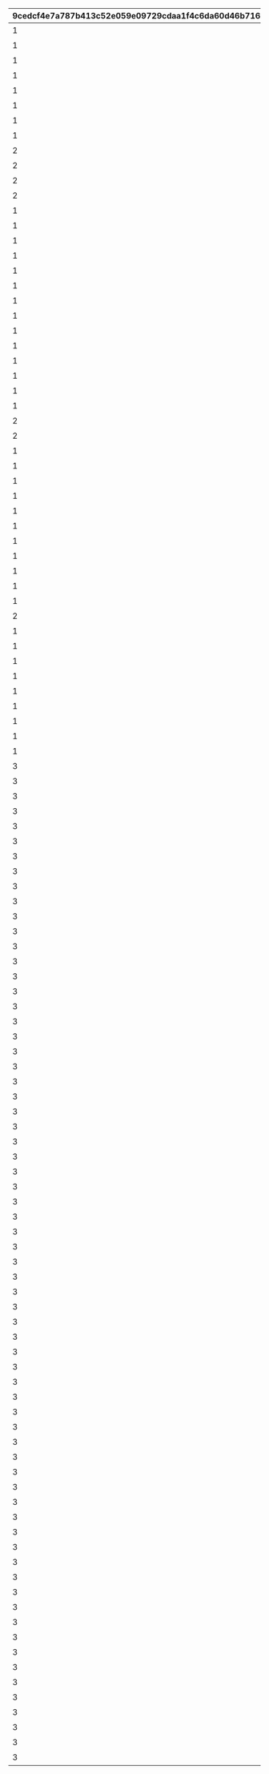 |9cedcf4e7a787b413c52e059e09729cdaa1f4c6da60d46b716438a98e51514c0|89e61f2d71d5ba9ceb6df1850d2728deffadaca920cc44ca63d42d644a4a1d18|6c66215d7334d471e8bec8573b86bfb7e9a290b3bad96c1e7b2f8e15de4f93a0|2ac1656c8243c6966f76cfe8d08811ffc13ffbf2179b2bf86f9b4c33a693bfb5|c19a7067e107a541dc09048d8a188978c1db761ec4b838b721117e68eeb31978|1085f171ff285a862413fa58916cfd33d421b56213f491c49bf0462f9091c966|5fad64eda78353f3d8e20301571bad9ffa0fec37390368e59a59b20e02df0c99|d50ec7b1a5619e48909790e410df9e820418d0a8ae11d8d8cfb5967af39fd6c3|
| --- | --- | --- | --- | --- | --- | --- | --- |
|1|1|【料理】ダイスが2個に増える|1|0|1|52001|0|
|1|1|【料理】ダイスの目が必ず「1」になる|2|0|1|52002|0|
|1|2|【料理】次のターン数のカウントをスキップする|3|0|3|52002|0|
|1|1|【料理】ダイスの目が必ず「4」になる|4|0|1|52004|0|
|1|1|【料理】ダイスの目が\n「4・5・6」のみになる|5|0|1|52006|0|
|1|1|【料理】ダイスの目が1ターン目は必ず「3」に、2ターン目は必ず「6」になる|6|0|1|52007|0|
|1|1|【料理】ダイスの目が必ず「5」になる|7|0|1|52003|0|
|1|7|【料理】マイルマスの獲得マイルが200%アップする|8|0|2|52008|0|
|2|2|【イベント】次のターン数のカウントをスキップする|9|0|3|4|0|
|2|3|【イベント】マイルマスの獲得マイルが100%アップする|10|0|2|5|0|
|2|5|【イベント】ミニゲームの獲得マイルが100%アップする|11|0|2|6|0|
|2|4|【イベント】マイルショップの全商品が20%以上割引される|12|0|3|7|0|
|1|1|【料理】ダイスの目が1ターン目は必ず「8」に、2ターン目は必ず「1」になる|13|0|1|52009|0|
|1|6|【料理】「マイルマス」「トレ\nジャーマス」「ショップマス」のRANKが1つ上がる|14|0|2|52010|0|
|1|1|【料理】ダイスの目が1ターン目は必ず「2」に、2ターン目は必ず「7」になる|15|0|1|52011|0|
|1|1|【料理】ダイスの目が\n「1・2・3」のみになる|16|0|1|52012|0|
|1|2|【料理】次のターン数のカウントをスキップする|17|0|3|52012|0|
|1|8|【料理】移動時にマイルマスをスキップできる|18|0|1|52014|0|
|1|1|【料理】次回移動時に1マス分多く進める|19|0|1|52005|0|
|1|1|【料理】次回移動時に1マス分多く進める|20|2|1|52014|2|
|1|1|【料理】ダイスが2個に増える|21|0|1|52015|0|
|1|1|【料理】次回移動時に1マス分多く進める|22|0|1|52015|0|
|1|1|【料理】ダイスの目が必ず「6」になる|23|0|1|52016|0|
|1|9|【料理】移動系カテゴリーの料理が食べられなくなる|24|0|1|52017|0|
|1|1|【料理】ダイスの目が必ず「3」になる|25|0|1|52018|0|
|1|1|【料理】ダイスの目が必ず「8」になる|26|0|1|52019|0|
|2|2|【イベント】次のターン数のカウントをスキップする|27|0|3|98011|0|
|2|2|【イベント】次のターン数のカウントをスキップする|28|0|3|98012|0|
|1|10|【料理】移動時にマイルマスをスキップできる|29|0|2|52020|0|
|1|1|【料理】次回移動時に1マス分多く進める|30|2|1|52020|2|
|1|10|【料理】移動時にトレジャーマスをスキップできる|31|0|2|52021|0|
|1|1|【料理】ダイスの「5と6」の\n目が出る確率が3倍になる|32|0|1|52022|0|
|1|1|【料理】ダイスの目が1ターン目は必ず「6」に、2ターン目は必ず「3」になる|33|0|1|52023|0|
|1|1|【料理】次回移動時に3マス分多く進める|34|0|1|52024|0|
|1|10|【料理】移動時に「マイルマス」「トレジャーマス」をスキップできる|35|0|2|52025|0|
|1|1|【料理】ダイスの目が必ず「5」になる|36|0|1|52027|0|
|1|1|【料理】ダイスの目が\n「1・2」のみになる|37|0|1|52028|0|
|1|1|【料理】ダイスの目が必ず「2」になる|38|0|1|52029|0|
|1|2|【料理】次のターン数のカウントをスキップする|39|0|3|52029|0|
|2|4|【イベント】マイルショップの全商品が20%以上割引される|40|0|3|8|0|
|1|11|【料理】「マイルマス」を「トレジャーマス」に変化させる|41|0|3|52030|0|
|1|1|【料理】ダイスの目が\n「1・6・6・6・8・8」になる|42|0|1|52031|0|
|1|10|【料理】移動時に料理マスをスキップできる|43|0|2|52032|0|
|1|8|【料理】移動時にマイルマスをスキップできる|44|0|1|52034|0|
|1|1|【料理】ダイスの目が1ターン目は必ず「12」に、2・3ターン目は必ず「1」になる|45|0|1|52036|0|
|1|6|【料理】「マイルマス」「トレ\nジャーマス」「ショップマス」のRANKが1つ上がる|46|0|2|52037|0|
|1|1|【料理】ダイスが2個に増える|47|0|1|52038|0|
|1|11|【料理】「マイルマス」を「ショップマス」に変化させる|48|0|3|52039|0|
|1|10|【料理】移動時にトレジャーマスをスキップできる|49|0|2|52040|0|
|3|99|最大ｎマイルを入手する|1001|0|1|1|0|
|3|99|ダイスを1回振りなおせる|1002|0|1|2|0|
|3|99|ダイスを1回振りなおせる_有効ターン2|1003|0|1|3|0|
|3|126501|【仲間】最大50％割引確定の\nショップを開く\n（1品100％割引あり）|11001|0|1|1001|0|
|3|105301|【仲間】最大1000マイルを入手する|11002|0|1|1002|0|
|3|126401|【仲間】料理を1つ入手する|11003|0|1|1003|0|
|3|100501|【仲間】ダイスの目を1回振りなおせる|11004|0|1|1004|0|
|3|101301|【仲間】ダイスの目を2回振りなおせる|11005|0|1|1005|0|
|3|104301|【仲間】出目が4のダイスを同時に振ってどちらか選択できる|11006|0|1|1006|0|
|3|102701|【仲間】出目が3のダイスを同時に振ってどちらか選択できる|11007|0|1|1007|0|
|3|100901|【仲間】出目の合計が7以上になるまでダイスを追加で振れる|11008|0|1|1008|0|
|3|105101|【仲間】最大50％割引確定の\nショップを開く\n（1品100％割引あり）|11009|0|1|1009|0|
|3|101801|【仲間】最大1000マイルを入手する|11010|0|1|1010|0|
|3|129701|【仲間】ダイスの表と裏どちらを適用するか選択できる|11011|0|1|1011|0|
|3|101601|【仲間】ダイスの目を1回振りなおせる|11012|0|1|1012|0|
|3|105601|【仲間】ダイスの目を2回振りなおせる|11013|0|1|1013|0|
|3|102001|【仲間】出目が3のダイスを同時に振ってどちらか選択できる|11014|0|1|1014|0|
|3|129601|【仲間】出目の合計が7以上になるまでダイスを追加で振れる|11015|0|1|1015|0|
|3|100401|【仲間】出たダイスの目が奇数だった場合、ライバルを1ターン休みにできる|11016|0|1|1016|0|
|3|127701|【仲間】出たダイスの目が偶数だった場合、1マス分多く進める|11017|0|1|1017|0|
|3|127801|【仲間】出たダイスの目が奇数だった場合、ライバルを1ターン休みにできる|11018|0|1|1018|0|
|3|104801|【仲間】最大50％割引確定の\nショップを開く\n（1品100％割引あり）|11019|0|1|1019|0|
|3|104701|【仲間】ダイスの目を2回振りなおせる|11020|0|1|1020|0|
|3|105001|【仲間】出目の合計が7以上になるまでダイスを追加で振れる|11021|0|1|1021|0|
|3|103201|【仲間】最大2000マイルを入手する|11022|0|1|1022|0|
|3|130901|【仲間】福引券を1枚入手する|11023|0|1|1023|0|
|3|102501|【仲間】料理を1つ入手する|11024|0|1|1024|0|
|3|100801|【仲間】ダイスの表と裏どちらを適用するか選択できる|11025|0|1|1025|0|
|3|123301|【仲間】出目が4のダイスを同時に振ってどちらか選択できる|11026|0|1|1026|0|
|3|104601|【仲間】最大50％割引確定の\nショップを開く\n（1品100％割引あり）|11027|0|1|1027|0|
|3|118101|【仲間】ダイスの目を2回振りなおせる|11028|0|1|1028|0|
|3|103401|【仲間】出目の合計が7以上になるまでダイスを追加で振れる|11029|0|1|1029|0|
|3|118001|【仲間】最大2000マイルを入手する|11030|0|1|1030|0|
|3|102801|【仲間】福引券を1枚入手する|11031|0|1|1031|0|
|3|100201|【仲間】料理を1つ入手する|11032|0|1|1032|0|
|3|101201|【仲間】出たダイスの目が奇数だった場合、1マス分多く進める|11033|0|1|1033|0|
|3|118201|【仲間】ダイスの目を1回振りなおせる|11034|0|1|1034|0|
|3|106101|【仲間】出目の合計が7以上になるまでダイスを追加で振れる|11035|0|1|1035|0|
|3|103101|【仲間】出目が4のダイスを同時に振ってどちらか選択できる|11036|0|1|1036|0|
|3|103301|【仲間】最大50％割引確定の\nショップを開く\n（1品100％割引あり）|11037|0|1|1037|0|
|3|103601|【仲間】最大2000マイルを入手する|11038|0|1|1038|0|
|3|133001|【仲間】福引券を1枚入手する|11039|0|1|1039|0|
|3|133101|【仲間】料理を1つ入手する|11040|0|1|1040|0|
|3|106801|【仲間】ダイスの表と裏どちらを適用するか選択できる|11041|0|1|1041|0|
|3|107101|【仲間】ダイスの目を1回振りなおせる|11042|0|1|1042|0|
|3|107001|【仲間】出目の合計が7以上になるまでダイスを追加で振れる|11043|0|1|1043|0|
|3|106501|【仲間】出目が4のダイスを同時に振ってどちらか選択できる|11044|0|1|1044|0|
|3|111001|【仲間】最大50％割引確定の\nショップを開く\n（1品100％割引あり）|11045|0|1|1045|0|
|3|134901|【仲間】最大2000マイルを入手する|11046|0|1|1046|0|
|3|105401|【仲間】福引券を1枚入手する|11047|0|1|1047|0|
|3|134701|【仲間】料理を1つ入手する|11048|0|1|1048|0|
|3|100101|【仲間】ダイスの表と裏どちらを適用するか選択できる|11049|0|1|1049|0|
|3|100701|【仲間】ダイスの目を1回振りなおせる|11050|0|1|1050|0|
|3|103001|【仲間】出目の合計が7以上になるまでダイスを追加で振れる|11051|0|1|1051|0|
|3|101401|【仲間】出たダイスの目が偶数だった場合、1マス分多く進める|11052|0|1|1052|0|
|3|135901|【仲間】最大50％割引確定の\nショップを開く\n（1品100％割引あり）|11053|0|1|1053|0|
|3|102601|【仲間】最大2000マイルを入手する|11054|0|1|1054|0|
|3|132401|【仲間】福引券を1枚入手する|11055|0|1|1055|0|
|3|135801|【仲間】料理を1つ入手する|11056|0|1|1056|0|
|3|100301|【仲間】ダイスの表と裏どちらを適用するか選択できる|11057|0|1|1057|0|
|3|106701|【仲間】ダイスの目を1回振りなおせる|11058|0|1|1058|0|
|3|132301|【仲間】出目の合計が7以上になるまでダイスを追加で振れる|11059|0|1|1059|0|
|3|105201|【仲間】出たダイスの目が奇数だった場合、1マス分多く進める|11060|0|1|1060|0|
|3|102201|【仲間】最大50％割引確定の\nショップを開く\n（1品100％割引あり）|11061|0|1|1061|0|
|3|100601|【仲間】最大2000マイルを入手する|11062|0|1|1062|0|
|3|136201|【仲間】福引券を1枚入手する|11063|0|1|1063|0|
|3|110901|【仲間】料理を1つ入手する|11064|0|1|1064|0|